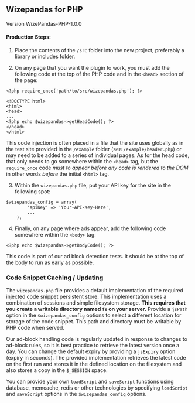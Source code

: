 ## Wizepandas for PHP
Version WizePandas-PHP-1.0.0

#### Production Steps:

1) Place the contents of the `/src` folder into the new project, preferably a library or includes folder.

2) On any page that you want the plugin to work, you must add the following code at the top of the PHP code and in the `<head>` section of the page:

```
<?php require_once('path/to/src/wizepandas.php'); ?>

<!DOCTYPE html>
<html>
<head>
...
<?php echo $wizepandas->getHeadCode(); ?>
</head>
</html>
```

This code injection is often placed in a file that the site uses globally as in the test site provided in the `/example` folder (see `/example/header.php`) or may need to be added to a series of individual pages. As for the head code, that only needs to go somewhere within the `<head>` tag, but the `require_once` code *must to appear before any code is rendered to the DOM* in other words *before* the initial `<html>` tag.

3) Within the `wizepandas.php` file, put your API key for the site in the following spot:

```
$wizepandas_config = array(
		'apiKey' => 'Your-API-Key-Here',
		...
	);
```

4) Finally, on any page where ads appear, add the following code somewhere within the `<body>` tag:

```
<?php echo $wizepandas->getBodyCode(); ?>
```

This code is part of our ad block detection tests. It should be at the top of the body to run as early as possible.

### Code Snippet Caching / Updating

The `wizepandas.php` file provides a default implementation of the required injected code snippet persistent store. This implementation
uses a combination of sessions and simple filesystem storage. <b>This requires that you create a writable directory
named `fs` on your server.</b> Provide a `jsPath` option in the `$wizepandas_config` options to select a different location for storage of the code snippet. This path and directory must be writable by PHP code when served.

Our ad-block handling code is regularly updated in response to changes to ad-block rules, so it is best practice to retrieve the
latest version once a day. You can change the default expiry by providing a `jsExpiry` option (expiry in seconds). The provided implementation retrieves the latest code on the first run and stores it in the
defined location on the filesystem and also stores a copy in the `$_SESSION` space.

You can provide your own `loadScript` and `saveScript` functions using database, memcache, redis or other technologies by 
specifying `loadScript` and `saveScript` options in the `$wizepandas_config` options.

 
